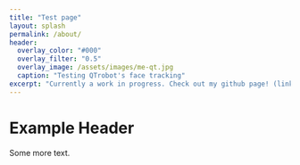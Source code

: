 ```yaml
---
title: "Test page"
layout: splash
permalink: /about/
header:
  overlay_color: "#000"
  overlay_filter: "0.5"
  overlay_image: /assets/images/me-qt.jpg
  caption: "Testing QTrobot's face tracking"
excerpt: "Currently a work in progress. Check out my github page! (link below)"
---
```


# Example Header

Some more text.
